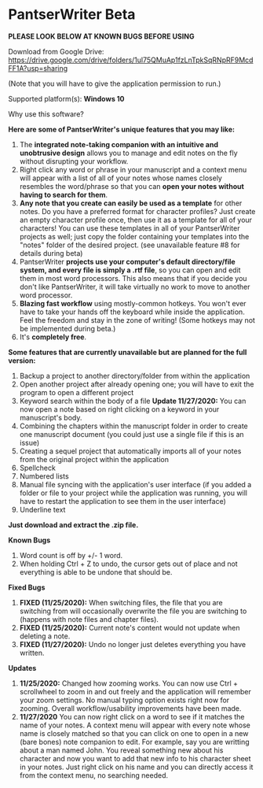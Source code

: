 # PantserWriter Beta
**PLEASE LOOK BELOW AT KNOWN BUGS BEFORE USING**

Download from Google Drive: https://drive.google.com/drive/folders/1ul75QMuAp1fzLnTpkSqRNpRF9McdFF1A?usp=sharing

(Note that you will have to give the application permission to run.)

Supported platform(s): **Windows 10**

Why use this software?

**Here are some of PantserWriter's unique features that you may like:**
  1. The **integrated note-taking companion with an intuitive and unobtrusive design** allows you to manage and edit notes on the fly without disrupting your workflow.
  2. Right click any word or phrase in your manuscript and a context menu will appear with a list of all of your notes whose names closely resembles the word/phrase so that you can **open your notes without having to search for them**.
  3. **Any note that you create can easily be used as a template** for other notes. Do you have a preferred format for character profiles? Just create an empty character profile once, then use it as a template for all of your characters! You can use these templates in all of your PantserWriter projects as well; just copy the folder containing your templates into the "notes" folder of the desired project. (see unavailable feature #8 for details during beta)
  4. PantserWriter **projects use your computer's default directory/file system, and every file is simply a .rtf file**, so you can open and edit them in most word processors. This also means that if you decide you don't like PantserWriter, it will take virtually no work to move to another word processor.
  5. **Blazing fast workflow** using mostly-common hotkeys. You won't ever have to take your hands off the keyboard while inside the application. Feel the freedom and stay in the zone of writing! (Some hotkeys may not be implemented during beta.)
  6. It's **completely free**.

**Some features that are currently unavailable but are planned for the full version:**
  1. Backup a project to another directory/folder from within the application
  2. Open another project after already opening one; you will have to exit the program to open a different project
  3. Keyword search within the body of a file **Update 11/27/2020:** You can now open a note based on right clicking on a keyword in your manuscript's body.
  4. Combining the chapters within the manuscript folder in order to create one manuscript document (you could just use a single file if this is an issue)
  5. Creating a sequel project that automatically imports all of your notes from the original project within the application
  6. Spellcheck
  7. Numbered lists
  8. Manual file syncing with the application's user interface (if you added a folder or file to your project while the application was running, you will have to restart the application to see them in the user interface)
  9. Underline text

**Just download and extract the .zip file.**

**Known Bugs**
  1. Word count is off by +/- 1 word.
  2. When holding Ctrl + Z to undo, the cursor gets out of place and not everything is able to be undone that should be.

**Fixed Bugs**
  1. **FIXED (11/25/2020):** When switching files, the file that you are switching from will occasionally overwrite the file you are switching to (happens with note files and chapter files).
  2. **FIXED (11/25/2020):** Current note's content would not update when deleting a note.
  3. **FIXED (11/27/2020):** Undo no longer just deletes everything you have written.

**Updates**
  1. **11/25/2020:** Changed how zooming works. You can now use Ctrl + scrollwheel to zoom in and out freely and the application will remember your zoom settings. No manual typing option exists right now for zooming.  Overall workflow/usability improvements have been made.
  2. **11/27/2020** You can now right click on a word to see if it matches the name of your notes. A context menu will appear with every note whose name is closely matched so that you can click on one to open in a new (bare bones) note companion to edit. For example, say you are writting about a man named John. You reveal something new about his character and now you want to add that new info to his character sheet in your notes. Just right click on his name and you can directly access it from the context menu, no searching needed.
  
